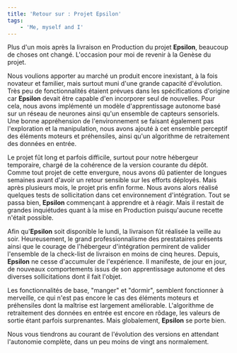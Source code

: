 ```yaml
---
title: 'Retour sur : Projet Epsilon'
tags:
    - 'Me, myself and I'
---
```


Plus d'un mois après la livraison en Production du projet **Epsilon**, beaucoup
de choses ont changé. L'occasion pour moi de revenir à la Genèse du projet.

<!-- more -->

Nous voulions apporter au marché un produit encore inexistant, à la fois
novateur et familier, mais surtout muni d'une grande capacité d'évolution. Très
peu de fonctionnalités étaient prévues dans les spécifications d'origine car
**Epsilon** devait être capable d'en incorporer seul de nouvelles. Pour cela,
nous avons implémenté un modèle d'apprentissage autonome basé sur un réseau de
neurones ainsi qu'un ensemble de capteurs sensoriels. Une bonne appréhension de
l'environnement se faisant également pas l'exploration et la manipulation, nous
avons ajouté à cet ensemble perceptif des éléments moteurs et préhensiles, ainsi
qu'un algorithme de retraitement des données en entrée.

Le projet fût long et parfois difficile, surtout pour notre hébergeur
temporaire, chargé de la cohérence de la version courante du dépôt. Comme tout
projet de cette envergure, nous avons dû patienter de longues semaines avant
d'avoir un retour sensible sur les efforts déployés. Mais après plusieurs mois,
le projet pris enfin forme. Nous avons alors réalisé quelques tests de
sollicitation dans cet environnement d'intégration. Tout se passa bien,
**Epsilon** commençant à apprendre et à réagir. Mais il restait de grandes
inquiétudes quant à la mise en Production puisqu'aucune recette n'était
possible.

Afin qu'**Epsilon** soit disponible le lundi, la livraison fût réalisée la
veille au soir. Heureusement, le grand professionnalisme des prestataires
présents ainsi que le courage de l'hébergeur d'intégration permirent de valider
l'ensemble de la check-list de livraison en moins de cinq heures. Depuis,
**Epsilon** ne cesse d'accumuler de l'expérience. Il manifeste, de jour en jour,
de nouveaux comportements issus de son apprentissage autonome et des diverses
sollicitations dont il fait l'objet.

Les fonctionnalités de base, "manger" et "dormir", semblent fonctionner à
merveille, ce qui n'est pas encore le cas des éléments moteurs et préhensiles
dont la maîtrise est largement améliorable. L'algorithme de retraitement des
données en entrée est encore en rôdage, les valeurs de sortie étant parfois
surprenantes. Mais globalement, **Epsilon** se porte bien.

Nous vous tiendrons au courant de l'évolution des versions en attendant
l'autonomie complète, dans un peu moins de vingt ans normalement.
